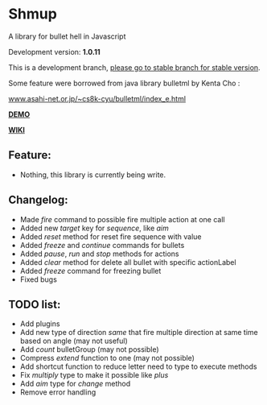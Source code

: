 # Shmup
A library for bullet hell in Javascript

Development version: **1.0.11**

This is a development branch, [please go to stable branch for stable version](https://github.com/Trung0246/Shmup/tree/stable).

Some feature were borrowed from java library bulletml by Kenta Cho :

www.asahi-net.or.jp/~cs8k-cyu/bulletml/index_e.html

[**DEMO**](http://codepen.io/Trung0246/pen/EgAyRZ)

[**WIKI**](https://github.com/Trung0246/Shmup/wiki)

## Feature:
* Nothing, this library is currently being write.

## Changelog:
* Made *fire* command to possible fire multiple action at one call
* Added new *target* key for *sequence*, like *aim*
* Added *reset* method for reset fire sequence with value
* Added *freeze* and *continue* commands for bullets
* Added *pause*, *run* and *stop* methods for actions
* Added *clear* method for delete all bullet with specific actionLabel
* Added *freeze* command for freezing bullet
* Fixed bugs

## TODO list:
* Add plugins
* Add new type of direction *same* that fire multiple direction at same time based on angle (may not useful)
* Add *count* bulletGroup (may not possible)
* Compress *extend* function to one (may not possible)
* Add shortcut function to reduce letter need to type to execute methods
* Fix *multiply* type to make it possible like *plus*
* Add *aim* type for *change* method
* Remove error handling
